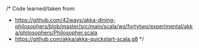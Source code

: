 /* Code learned/taken from:
 - https://github.com/42ways/akka-dining-philosophers/blob/master/src/main/scala/ws/fortytwo/experimental/akka/philosophers/Philosopher.scala
 - https://github.com/akka/akka-quickstart-scala.g8
 */